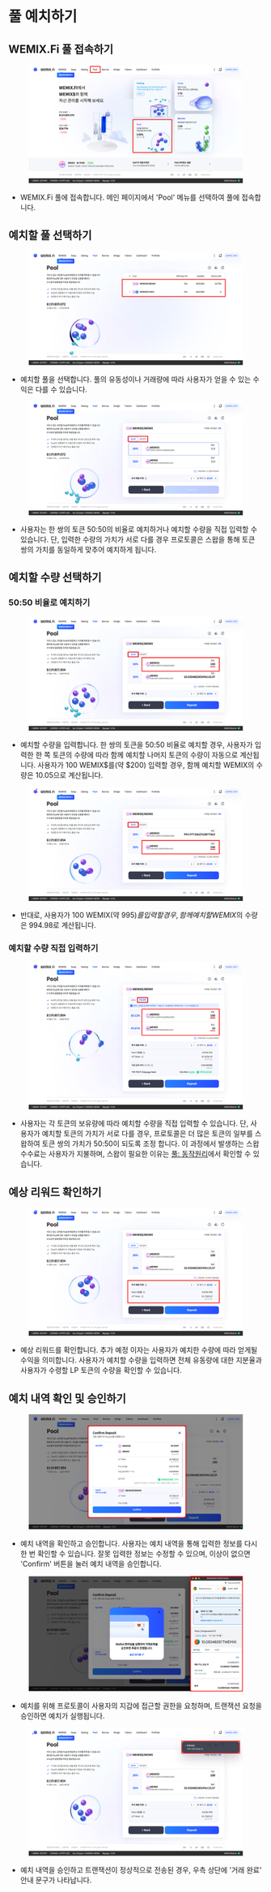 # 풀 예치하기

## WEMIX.Fi 풀 접속하기

<figure><img src="../../.gitbook/assets/guide_pool_1.png" alt=""><figcaption></figcaption></figure>

* WEMIX.Fi 풀에 접속합니다. 메인 페이지에서 'Pool' 메뉴를 선택하여 풀에 접속합니다.

## 예치할 풀 선택하기

<figure><img src="../../.gitbook/assets/guide_pool_2.png" alt=""><figcaption></figcaption></figure>

* 예치할 풀을 선택합니다. 풀의 유동성이나 거래량에 따라 사용자가 얻을 수 있는 수익은 다를 수 있습니다.

<figure><img src="../../.gitbook/assets/guide_pool_3.png" alt=""><figcaption></figcaption></figure>

* 사용자는 한 쌍의 토큰 50:50의 비율로 예치하거나 예치할 수량을 직접 입력할 수 있습니다. 단, 입력한 수량의 가치가 서로 다를 경우 프로토콜은 스왑을 통해 토큰 쌍의 가치를 동일하게 맞추어 예치하게 됩니다.

## 예치할 수량 선택하기

### 50:50 비율로 예치하기

<figure><img src="../../.gitbook/assets/guide_pool_4.png" alt=""><figcaption></figcaption></figure>

* 예치할 수량을 입력합니다. 한 쌍의 토큰을 50:50 비율로 예치할 경우, 사용자가 입력한 한 쪽 토큰의 수량에 따라 함께 예치할 나머지 토큰의 수량이 자동으로 계산됩니다. 사용자가 100 WEMIX$를(약 $200) 입력할 경우, 함께 예치할 WEMIX의 수량은 10.05으로 계산됩니다.

<figure><img src="../../.gitbook/assets/guide_pool_5 (1).png" alt=""><figcaption></figcaption></figure>

* 반대로, 사용자가 100 WEMIX(약 $995)를 입력할 경우, 함께 예치할 WEMIX$의 수량은 994.98로 계산됩니다.

### 예치할 수량 직접 입력하기

<figure><img src="../../.gitbook/assets/guide_pool_6.png" alt=""><figcaption></figcaption></figure>

* 사용자는 각 토큰의 보유량에 따라 예치할 수량을 직접 입력할 수 있습니다. 단, 사용자가 예치할 토큰의 가치가 서로 다를 경우, 프로토콜은 더 많은 토큰의 일부를 스왑하여 토큰 쌍의 가치가 50:50이 되도록 조정 합니다. 이 과정에서 발생하는 스왑 수수료는 사용자가 지불하며, 스왑이 필요한 이유는 [풀: 동작원리](../../SERVICES/Pool/undefined.md)에서 확인할 수 있습니다.

## 예상 리워드 확인하기

<figure><img src="../../.gitbook/assets/guide_pool_7.png" alt=""><figcaption></figcaption></figure>

* 예상 리워드를 확인합니다. 추가 예정 이자는 사용자가 예치한 수량에 따라 얻게될 수익을 의미합니다. 사용자가 예치할 수량을 입력하면 전체 유동량에 대한 지분율과 사용자가 수령할 LP 토큰의 수량을 확인할 수 있습니다.

## 예치 내역 확인 및 승인하기

<figure><img src="../../.gitbook/assets/guide_pool_8.png" alt=""><figcaption></figcaption></figure>

* 예치 내역을 확인하고 승인합니다. 사용자는 예치 내역을 통해 입력한 정보를 다시 한 번 확인할 수 있습니다. 잘못 입력한 정보는 수정할 수 있으며, 이상이 없으면 'Confirm' 버튼을 눌러 예치 내역을 승인합니다.

<figure><img src="../../.gitbook/assets/guide_pool_9.png" alt=""><figcaption></figcaption></figure>

* 예치를 위해 프로토콜이 사용자의 지갑에 접근할 권한을 요청하며, 트랜잭션 요청을 승인하면 예치가 실행됩니다.

<figure><img src="../../.gitbook/assets/guide_pool_10.png" alt=""><figcaption></figcaption></figure>

* 예치 내역을 승인하고 트랜잭션이 정상적으로 전송된 경우, 우측 상단에 '거래 완료' 안내 문구가 나타납니다.
